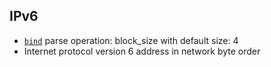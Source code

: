 ## IPv6

- [`bind`](bind.md) parse operation: block_size with default size: 4
- Internet protocol version 6 address in network byte order